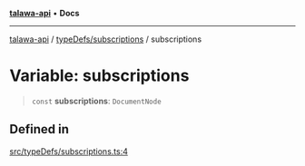[**talawa-api**](../../../README.md) • **Docs**

***

[talawa-api](../../../modules.md) / [typeDefs/subscriptions](../README.md) / subscriptions

# Variable: subscriptions

> `const` **subscriptions**: `DocumentNode`

## Defined in

[src/typeDefs/subscriptions.ts:4](https://github.com/PalisadoesFoundation/talawa-api/blob/6712e9940a5702665afc506fa9f6e9d7e1dc7991/src/typeDefs/subscriptions.ts#L4)
